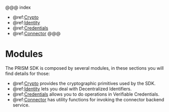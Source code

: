 @@@ index
* @ref:[Crypto](crypto.md)
* @ref:[Identity](identity.md)
* @ref:[Credentials](credentials.md)
* @ref:[Connector](connector.md)
@@@


# Modules

The PRISM SDK is composed by several modules, in these sections you will find details for those:

* @ref:[Crypto](crypto.md) provides the cryptographic primitives used by the SDK.
* @ref:[Identity](identity.md) lets you deal with Decentralized Identifiers.
* @ref:[Credentials](credentials.md) allows you to do operations in Verifiable Credentials.
* @ref:[Connector](connector.md) has utility functions for invoking the connector backend service.
